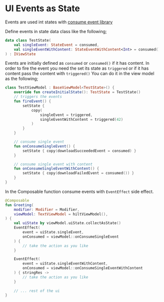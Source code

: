 # UI Events as State

Events are used int states with [consume event library](https://github.com/leonard-palm/compose-state-events)

Define events in state data class like the following;
```kotlin
data class TestState(
    val singleEvent: StateEvent = consumed,
    val singleEventWithContent: StateEventWithContent<Int> = consumed(),
) : IViewState
```

Events are initially defined as `consumed` or `consumed()` if it has content.
In order to fire the event you need the set its state as `triggered` or if it has content pass the content with `triggered()`
You can do it in the view model as the following;

```kotlin
class TestViewModel : BaseViewModel<TestState>() {
    override fun createInitialState(): TestState = TestState()
    // triggers the events
    fun fireEvent() {
        setState {
            copy(
                singleEvent = triggered,
                singleEventWithContent = triggered(42)
            )
        }
    }

    // consume single event
    fun onConsumeSingleEvent() {
        setState { copy(downloadSucceededEvent = consumed) }
    }

    // consume single event with content
    fun onConsumeSingleEventWithContent() {
        setState { copy(downloadFailedEvent = consumed()) }
    }
}
```

In the Composable function consume events with `EventEffect` side effect.

```kotlin
@Composable
fun Greeting(
    modifier: Modifier = Modifier,
    viewModel: TextViewModel = hiltViewModel(),
) {
    val uiState by viewModel.uiState.collectAsState()
    EventEffect(
        event = uiState.singleEvent,
        onConsumed = viewModel::onConsumeSingleEvent
    ) {
        // take the action as you like
    }

    EventEffect(
        event = uiState.singleEventWithContent,
        onConsumed = viewModel::onConsumeSingleEventWithContent
    ) { stringRes ->
        // take the action as you like
    }
    
    // ... rest of the ui
}
```